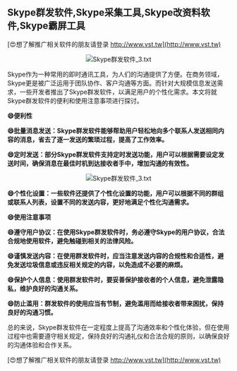 ## **Skype群发软件,Skype采集工具,Skype改资料软件,Skype霸屏工具**

[😍想了解推广相关软件的朋友请登录 http://www.vst.tw](http://www.vst.tw)

 <center><img src="https://vst.tw/MP4/tuiguang/png/0.png" alt="Skype群发软件_3.txt"></center>

Skype作为一种常用的即时通讯工具，为人们的沟通提供了方便。在商务领域，Skype更是被广泛运用于团队协作、客户沟通等方面。而针对大规模信息发送需求，一些开发者推出了Skype群发软件，以满足用户的个性化需求。本文将就Skype群发软件的便利和使用注意事项进行探讨。

**😄便利性**

**😄批量消息发送：Skype群发软件能够帮助用户轻松地向多个联系人发送相同内容的消息，省去了逐一发送的繁琐过程，提高了工作效率。**

**😄定时发送：部分Skype群发软件支持定时发送功能，用户可以根据需要设定发送时间，确保消息在最佳时机到达接收者手中，增加沟通的有效性。**

 <center><img src="https://vst.tw/MP4/tuiguang/png/1.png" alt="Skype群发软件_3.txt"></center>

**😄个性化设置：一些软件还提供了个性化设置的功能，用户可以根据不同的群组或联系人列表，设置不同的发送内容，更好地满足个性化沟通需求。**

**😄使用注意事项**

**😄遵守用户协议：在使用Skype群发软件时，务必遵守Skype的用户协议，合法合规地使用软件，避免触碰到相关的法律风险。**

**😄谨慎发送内容：在使用群发软件时，应当注意发送内容的合规性和合适性，避免发送垃圾信息或违反相关规定的内容，以免造成不必要的麻烦。**

**😄保护个人信息：使用群发软件时，要妥善保护接收者的个人信息，避免泄露隐私，维护良好的沟通关系。**

**😄防止滥用：群发软件的使用应当有节制，避免滥用而给接收者带来困扰，保持良好的沟通习惯。**

总的来说，Skype群发软件在一定程度上提高了沟通效率和个性化体验，但在使用过程中也需要遵守相关规定，保持良好的沟通礼仪和合法合规的原则，以确保良好的沟通体验和合作关系。

[😍想了解推广相关软件的朋友请登录 http://www.vst.tw](http://www.vst.tw)



